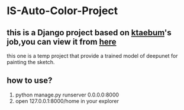 # IS-Auto-Color-Project

## this is a Django project based on [ktaebum](https://github.com/ktaebum)'s job,you can view it from [here](https://github.com/ktaebum/AttentionedDeepPaint)

this one is a temp project that provide a trained model of deepunet for painting the sketch.

## how to use?

1. python manage.py runserver 0.0.0.0:8000
2. open 127.0.0.1:8000/home in your explorer
